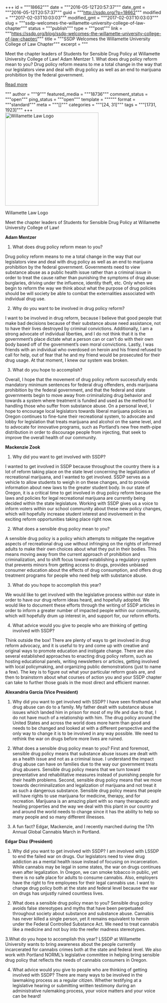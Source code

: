 +++
id = """18662"""
date = """2016-05-12T20:57:37"""
date_gmt = """2016-05-12T20:57:37"""
guid = """http://ssdp.org/?p=18662"""
modified = """2017-02-03T10:03:03"""
modified_gmt = """2017-02-03T10:03:03"""
slug = """ssdp-welcomes-the-willamette-university-college-of-law-chapter"""
status = """publish"""
type = """post"""
link = """https://ssdp.org/blog/ssdp-welcomes-the-willamette-university-college-of-law-chapter/"""
title = """SSDP Welcomes the Willamette University College of Law Chapter"""
excerpt = """<p>Meet the chapter leaders of Students for Sensible Drug Policy at Willamette University College of Law! Adam Mentzer 1. What does drug policy reform mean to you? Drug policy reform means to me a total change in the way that our legislators view and deal with drug policy as well as an end to marijuana prohibition by the federal government.</p>
<div class="h10"></div>
<p><a class="more-link2 flat" href="https://ssdp.org/blog/ssdp-welcomes-the-willamette-university-college-of-law-chapter/">Read more</a></p>
"""
author = """9"""
featured_media = """18736"""
comment_status = """open"""
ping_status = """open"""
template = """"""
format = """standard"""
meta = """[]"""
categories = """[24, 31]"""
tags = """[1731, 1923]"""
+++
<div id="attachment_18736" style="width: 310px" class="wp-caption alignright"><a href="/assets/logo_willamette_law.jpg"><img class="wp-image-18736 size-medium" src="/assets/logo_willamette_law-300x300.jpg" alt="Willamette Law Logo" width="300" height="300" /></a><p class="wp-caption-text">Willamette Law Logo</p></div>

Meet the chapter leaders of Students for Sensible Drug Policy at Willamette University College of Law!

<strong>Adam Mentzer</strong>

1. What does drug policy reform mean to you?

Drug policy reform means to me a total change in the way that our legislators view and deal with drug policy as well as an end to marijuana prohibition by the federal government. Governments need to view substance abuse as a public health issue rather than a criminal issue in order to treat the cause rather than punishing the symptoms of drug abuse: burglaries, driving under the influence, identity theft, etc. Only when we begin to reform the way we think about what the purpose of drug policies should be will society be able to combat the externalities associated with individual drug use.

2. Why do you want to be involved in drug policy reform?

I want to be involved in drug reform, because I believe that good people that make bad decisions because of their substance abuse need assistance, not to have their lives destroyed by criminal convictions. Additionally, I am a strong advocate of individual liberties, and I do not think that it is the government&#8217;s place dictate what a person can or can&#8217;t do with their own body based off of the government&#8217;s own moral convictions. Lastly, I was friends with an individual who overdosed on heroin and his friend refused to call for help, out of fear that he and my friend would be prosecuted for their drug usage. At that moment, I knew our system was broken.

3. What do you hope to accomplish?

Overall, I hope that the movement of drug policy reform successfully ends mandatory minimum sentences for federal drug offenders, ends marijuana prohibition by the federal government, and that the federal and state governments begin to move away from criminalizing drug behavior and towards a system where treatment is funded and used as the method for handling those who suffer from substance abuse. On a personal level, I hope to encourage local legislators towards liberal marijuana policies as Oregon continues to fine-tune their recreational system, to advocate and lobby for legislation that treats marijuana and alcohol on the same level, and to advocate for innovative programs, such as Portland&#8217;s new free meth-pipe distribution in order to discourage people from injecting, that seek to improve the overall health of our community.

<strong>Mackenzie Zook</strong>

1. Why did you want to get involved with SSDP?

I wanted to get involved in SSDP because throughout the country there is a lot of reform taking place on the state level concerning the legalization of recreational marijuana, and I wanted to get involved. SSDP serves as a vehicle to allow students to weigh in on these changes, and to provide information about new laws to the greater student body. In our state of Oregon, it is a critical time to get involved in drug policy reform because the laws and policies for legal recreational marijuana are currently being decided within the state legislature. Working with
SSDP gives us a voice to inform voters within our school community about these new policy changes, which will hopefully increase student interest and involvement in the exciting reform opportunities taking place right now.

2. What does a sensible drug policy mean to you?

A sensible drug policy is a policy which attempts to mitigate the negative aspects of recreational drug use without infringing on the rights of informed adults to make their own choices about what they put in their bodies. This means moving away from the current approach of prohibition and criminalization, and to shift focus toward establishing a regulatory system that prevents minors from getting access to drugs, provides unbiased consumer education about the effects of drug consumption, and offers drug treatment programs for people who need help with substance abuse.

3. What do you hope to accomplish this year?

We would like to get involved with the legislative process within our state in order to have our drug reform ideas heard, and hopefully adopted. We would like to document these efforts through the writing of SSDP articles in order to inform a greater number of impacted people within our community, which will hopefully drum up interest in, and support for, our reform efforts.

4. What advice would you give to people who are thinking of getting involved
with SSDP?

Think outside the box! There are plenty of ways to get involved in drug reform advocacy, and it is useful to try and come up with creative and original ways to promote education and instigate change. There are also several established approaches to enacting drug policy reform, such as hosting educational panels, writing newsletters or articles, getting involved with local policymaking, and organizing public demonstrations (just to name a few). The key is to figure out what your particular reform goals are, and then to brainstorm about what courses of action you and your SSDP chapter can take to further those goals in the most direct and efficient manner.

<strong>Alexandria Garcia (Vice President)</strong>

1. Why did you want to get involved with SSDP?
I have seen firsthand what drug abuse can do to a family. My father dealt with substance abuse issues which landed him in prison for most of my life and due to that, I do not have much of a relationship with him. The drug policy around the United States and across the world does more harm than good and needs to be changed and looked at with a different perspective and the only way to change it is to be involved in any way possible. We need to rethink the war on drugs before more lives are ruined.
2. What does a sensible drug policy mean to you?
First and foremost, sensible drug policy means that substance abuse issues are dealt with as a health issue and not as a criminal issue. I understand the impact drug abuse can have on families due to the way our government treats drug abusers. Sensible drug policy means that we turn toward preventative and rehabilitative measures instead of punishing people for their health problems. Second, sensible drug policy means that we move towards decriminalization and legalization of marijuana and not treat it as such a dangerous substance. Sensible drug policy means that people will have rights to use marijuana for medicine, therapy, and for recreation. Marijuana is an amazing plant with so many therapeutic and healing properties and the way we deal with this plant in our country and around the world needs to change since it has the ability to help so many people and so many different illnesses.

3. A fun fact?
Edgar, Mackenzie, and I recently marched during the 17th Annual Global Cannabis March in Portland.

<strong>Edgar Diaz (President)</strong>

1. Why did you want to get involved with SSDP?
I am involved with LSSDP to end the failed war on drugs. Our legislators need to view drug addiction as a mental health issue instead of focusing on incarceration. While cannabis may be legal in some states, the war on drugs continues even after legalization. In Oregon, we can smoke tobacco in public, yet there is no safe place for adults to consume cannabis. Also, employers have the right to fire employees for their legal cannabis use. I want to change drug policy both at the state and federal level because the war on drugs has unjustly ruined countless lives.

2. What does a sensible drug policy mean to you?
Sensible drug policy avoids false stereotypes and myths that have been perpetuated throughout society about substance and substance abuse. Cannabis has never killed a single person, yet it remains equivalent to heroin under the Federal Controlled Substance Act. We need to treat cannabis like a medicine and not buy into the reefer madness stereotypes.

3.What do you hope to accomplish this year?
LSSDP at Willamette University wants to bring awareness about the people currently incarcerated for cannabis crimes both at the state and federal level. We also work with Portland NORML’s legislative committee in helping bring sensible drug policy that reflects the needs of cannabis consumers in Oregon.

4. What advice would you give to people who are thinking of getting involved with SSDP?
There are many ways to be involved in the lawmaking process as a regular citizen. Whether testifying at a legislative hearing or submitting written testimony during an administrative rulemaking process, your voice matters and your voice can be heard!

